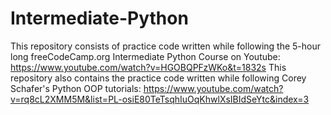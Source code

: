 # Intermediate-Python
This repository consists of practice code written while following the 5-hour long freeCodeCamp.org Intermediate Python Course on Youtube: https://www.youtube.com/watch?v=HGOBQPFzWKo&t=1832s
This repository also contains the practice code written while following Corey Schafer's Python OOP tutorials: https://www.youtube.com/watch?v=rq8cL2XMM5M&list=PL-osiE80TeTsqhIuOqKhwlXsIBIdSeYtc&index=3

